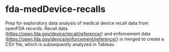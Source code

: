 # fda-medDevice-recalls
Prep for exploratory data analysis of medical device recall data from openFDA records. Recall data (https://open.fda.gov/device/recall/reference/) and enforcement data (https://open.fda.gov/device/enforcement/reference/) is merged to create a CSV file, which is subsequently analyzed in Tableau
